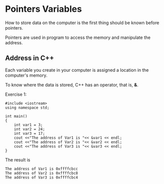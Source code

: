 # Pointers Variables

How to store data on the computer is the first thing should be known before pointers.

Pointers are used in program to access the memory and manipulate the address.

## Address in C++

Each variable you create in your computer is assigned a location in the computer's memory.

To know where the data is stored, C++ has an operator, that is, **&**.

Exercise 1:

```
#include <iostream>
using namespace std;

int main()
{
    int var1 = 3;
    int var2 = 24;
    int var3 = 17;
    cout <<"The address of Var1 is "<< &var1 << endl;
    cout <<"The address of Var2 is "<< &var2 << endl;
    cout <<"The address of Var3 is "<< &var3 << endl;
}
```

The result is

```
The address of Var1 is 0xffffcbcc
The address of Var2 is 0xffffcbc8
The address of Var3 is 0xffffcbc4
```